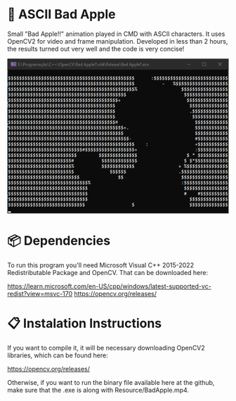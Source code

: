 # 🍎 ASCII Bad Apple
Small "Bad Apple!!" animation played in CMD with ASCII characters. It uses OpenCV2 for video and frame manipulation. Developed in less than 2 hours, the results turned out very well and the code is very concise!

![GitHub Logo](Screenshots/Screenshot_1.png)

# 📦 Dependencies
To run this program you'll need Microsoft Visual C++ 2015-2022 Redistributable Package and OpenCV. That can be downloaded here: 

https://learn.microsoft.com/en-US/cpp/windows/latest-supported-vc-redist?view=msvc-170
https://opencv.org/releases/

# 📋 Instalation Instructions
If you want to compile it, it will be necessary downloading OpenCV2 libraries, which can be found here: 

https://opencv.org/releases/

Otherwise, if you want to run the binary file available here at the github, make sure that the .exe is along with Resource/BadApple.mp4.
